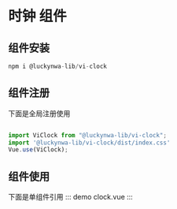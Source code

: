 # 时钟 组件

## 组件安装

```javaScript
npm i @luckynwa-lib/vi-clock
```

## 组件注册

下面是全局注册使用

```javaScript

import ViClock from "@luckynwa-lib/vi-clock";
import '@luckynwa-lib/vi-clock/dist/index.css'
Vue.use(ViClock);
```

## 组件使用

下面是单组件引用
::: demo
clock.vue
:::
